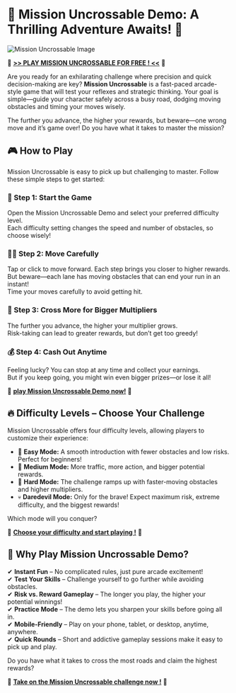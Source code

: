 # 🐔 Mission Uncrossable Demo: A Thrilling Adventure Awaits! 🐔

![Mission Uncrossable Image](https://res.cloudinary.com/dzwk5oovk/image/upload/v1729821916/EMD/mission%20uncrossable%20uk/mission-uncrossable-banner_fa8akz.jpg)

 🐔 **[>> PLAY MISSION UNCROSSABLE FOR FREE ! <<](https://fspace.link/register)** 🐔

Are you ready for an exhilarating challenge where precision and quick decision-making are key? **Mission Uncrossable** is a fast-paced arcade-style game that will test your reflexes and strategic thinking. Your goal is simple—guide your character safely across a busy road, dodging moving obstacles and timing your moves wisely.

The further you advance, the higher your rewards, but beware—one wrong move and it’s game over! Do you have what it takes to master the mission?

## 🎮 How to Play

Mission Uncrossable is easy to pick up but challenging to master. Follow these simple steps to get started:

### 🚀 Step 1: Start the Game
Open the Mission Uncrossable Demo and select your preferred difficulty level.  
Each difficulty setting changes the speed and number of obstacles, so choose wisely!

### 🏃‍♂️ Step 2: Move Carefully
Tap or click to move forward. Each step brings you closer to higher rewards.  
But beware—each lane has moving obstacles that can end your run in an instant!  
Time your moves carefully to avoid getting hit.

### 🎯 Step 3: Cross More for Bigger Multipliers
The further you advance, the higher your multiplier grows.  
Risk-taking can lead to greater rewards, but don’t get too greedy!

### 💰 Step 4: Cash Out Anytime
Feeling lucky? You can stop at any time and collect your earnings.  
But if you keep going, you might win even bigger prizes—or lose it all! 

🐔 **[play Mission Uncrossable Demo now!](https://fspace.link/register)** 🐔

## 🔥 Difficulty Levels – Choose Your Challenge

Mission Uncrossable offers four difficulty levels, allowing players to customize their experience:

- 🐥 **Easy Mode:** A smooth introduction with fewer obstacles and low risks. Perfect for beginners!
- 🚗 **Medium Mode:** More traffic, more action, and bigger potential rewards.
- 🚛 **Hard Mode:** The challenge ramps up with faster-moving obstacles and higher multipliers.
- 💀 **Daredevil Mode:** Only for the brave! Expect maximum risk, extreme difficulty, and the biggest rewards!

Which mode will you conquer?

🐔 **[Choose your difficulty and start playing !](https://fspace.link/register)** 🐔

## 🎯 Why Play Mission Uncrossable Demo?

✔ **Instant Fun** – No complicated rules, just pure arcade excitement!  
✔ **Test Your Skills** – Challenge yourself to go further while avoiding obstacles.  
✔ **Risk vs. Reward Gameplay** – The longer you play, the higher your potential winnings!  
✔ **Practice Mode** – The demo lets you sharpen your skills before going all in.  
✔ **Mobile-Friendly** – Play on your phone, tablet, or desktop, anytime, anywhere.  
✔ **Quick Rounds** – Short and addictive gameplay sessions make it easy to pick up and play.

Do you have what it takes to cross the most roads and claim the highest rewards?

🐔 **[Take on the Mission Uncrossable challenge now !](https://fspace.link/register)** 🐔
